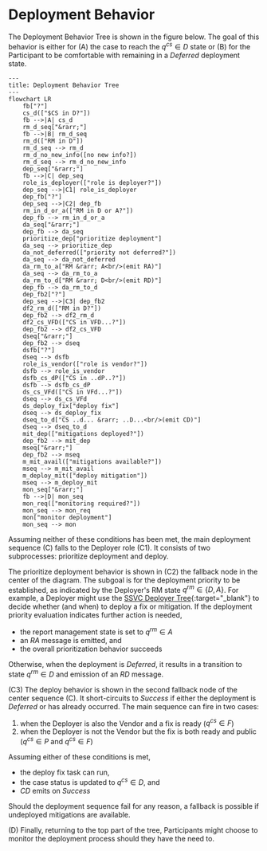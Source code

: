 # Deployment Behavior

The Deployment Behavior Tree is shown in the figure below.
The goal of this behavior is either for (A) the case to reach the $q^{cs} \in D$ state or (B) for the Participant to be
comfortable with remaining in a *Deferred* deployment state.

```mermaid
---
title: Deployment Behavior Tree
---
flowchart LR
    fb["?"]
    cs_d(["$CS in D?"])
    fb -->|A| cs_d
    rm_d_seq["&rarr;"]
    fb -->|B| rm_d_seq
    rm_d(["RM in D"])
    rm_d_seq --> rm_d
    rm_d_no_new_info([no new info?])
    rm_d_seq --> rm_d_no_new_info
    dep_seq["&rarr;"]
    fb -->|C| dep_seq
    role_is_deployer(["role is deployer?"])
    dep_seq -->|C1| role_is_deployer
    dep_fb["?"]
    dep_seq -->|C2| dep_fb
    rm_in_d_or_a(["RM in D or A?"])
    dep_fb --> rm_in_d_or_a
    da_seq["&rarr;"]
    dep_fb --> da_seq
    prioritize_dep["prioritize deployment"]
    da_seq --> prioritize_dep
    da_not_deferred(["priority not deferred?"])
    da_seq --> da_not_deferred
    da_rm_to_a["RM &rarr; A<br/>(emit RA)"]
    da_seq --> da_rm_to_a
    da_rm_to_d["RM &rarr; D<br/>(emit RD)"]
    dep_fb --> da_rm_to_d
    dep_fb2["?"]
    dep_seq -->|C3| dep_fb2
    df2_rm_d(["RM in D?"])
    dep_fb2 --> df2_rm_d
    df2_cs_VFD(["CS in VFD...?"])
    dep_fb2 --> df2_cs_VFD
    dseq["&rarr;"]
    dep_fb2 --> dseq
    dsfb["?"]
    dseq --> dsfb
    role_is_vendor(["role is vendor?"])
    dsfb --> role_is_vendor
    dsfb_cs_dP(["CS in ..dP..?"])
    dsfb --> dsfb_cs_dP
    ds_cs_VFd(["CS in VFd...?"])
    dseq --> ds_cs_VFd
    ds_deploy_fix["deploy fix"]
    dseq --> ds_deploy_fix
    dseq_to_d["CS ..d... &rarr; ..D...<br/>(emit CD)"]
    dseq --> dseq_to_d
    mit_dep(["mitigations deployed?"])
    dep_fb2 --> mit_dep
    mseq["&rarr;"]
    dep_fb2 --> mseq
    m_mit_avail(["mitigations available?"])
    mseq --> m_mit_avail
    m_deploy_mit(["deploy mitigation"])
    mseq --> m_deploy_mit
    mon_seq["&rarr;"]
    fb -->|D| mon_seq
    mon_req(["monitoring required?"])
    mon_seq --> mon_req
    mon["monitor deployment"]
    mon_seq --> mon
```

Assuming neither of these conditions has been met, the main deployment sequence (C) falls to the Deployer role (C1).
It consists of two subprocesses: prioritize deployment and deploy.

The prioritize deployment behavior is shown in (C2) the fallback node in the center of the diagram.
The subgoal is for the deployment priority to be established, as indicated by the Deployer's RM state $q^{rm} \in \{D,A\}$.
For example, a Deployer might use the [SSVC Deployer Tree](https://github.com/CERTCC/SSVC){:target="_blank"} to decide whether (and when)
to deploy a fix or mitigation.
If the deployment priority evaluation indicates further action is needed,

- the report management state is set to $q^{rm} \in A$
- an $RA$ message is emitted, and
- the overall prioritization behavior succeeds

Otherwise, when the deployment is *Deferred*, it results in a transition to state $q^{rm} \in D$ and
emission of an $RD$ message.

(C3) The deploy behavior is shown in the second fallback node of the center sequence (C).
It short-circuits to *Success* if either the deployment is *Deferred* or has already occurred.
The main sequence can fire in two cases:

1. when the Deployer is also the Vendor and a fix is ready
    ($q^{cs} \in F$)
2. when the Deployer is not the Vendor but the fix is both ready and
    public ($q^{cs} \in P$ and $q^{cs} \in F$)

Assuming either of these conditions is met,

- the deploy fix task can run,
- the case status is updated to $q^{cs} \in D$, and
- $CD$ emits on *Success*

Should the deployment sequence fail for any reason, a fallback is possible if undeployed mitigations are available.

(D) Finally, returning to the top part of the tree, Participants might choose to monitor the deployment process should they
have the need to.
